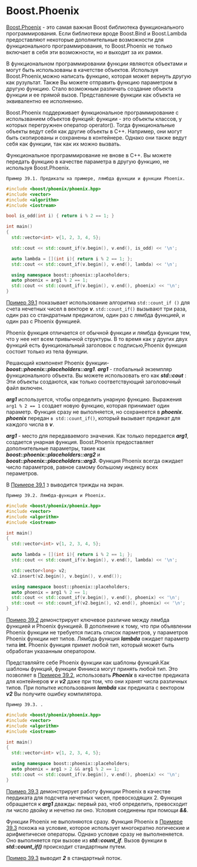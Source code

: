 # Boost.Phoenix
[Boost.Phoenix](http://www.boost.org/libs/phoenix) - это самая важная Boost библиотека функционального программирования. Если библиотеки вроде Boost.Bind и Boost.Lambda
предоставляют некоторые дополнительные возможности для функционального программирования, то Boost.Phoenix не только включает в себя эти возможности, но и выходит за их рамки.

В функциональном программировании функции являются объектами и могут быть использованы в качетстве объектов. Используя Boost.Phoenix,можно написать функцию, которая может вернуть другую как рузультат.
Также Вы можете отправить функцию параметром в другую функцию. Стало возможным различать создание объекта функции и ее прямой вызов. Представление функции как объекта не эквивалентно ее исполнению.

Boost.Phoenix поддерживает функциональное программирование с использванием объектов функций: функции - это объекты классов, у которых перегружнен оператор operator().
Тогда функциональные объекты ведут себя как другие объекты в C++.
Например, они могут быть скопированы и сохранены в контейнере. Однако они также ведут себя как функции, так как их можно вызвать.

Функциональное программирование не внове в C++. Вы можете передать функцию в качестве параметра в другую функцию, не используя Boost.Phoenix.

`Пример 39.1. Предикаты на примере, лямбда функции и функции Phoenix.`
<a name="example391"></a>
``` c++
#include <boost/phoenix/phoenix.hpp>
#include <vector>
#include <algorithm>
#include <iostream>

bool is_odd(int i) { return i % 2 == 1; }

int main()
{
  std::vector<int> v{1, 2, 3, 4, 5};

  std::cout << std::count_if(v.begin(), v.end(), is_odd) << '\n';

  auto lambda = [](int i){ return i % 2 == 1; };
  std::cout << std::count_if(v.begin(), v.end(), lambda) << '\n';

  using namespace boost::phoenix::placeholders;
  auto phoenix = arg1 % 2 == 1;
  std::cout << std::count_if(v.begin(), v.end(), phoenix) << '\n';
}
```
[Пример 39.1](#example391) показывает использование алгоритма  ``std::count_if ()`` для счета нечетных чисел в векторе ***v***. ``std::count_if()`` вызывают три раза, один раз со стандратным предикатом, один раз с лямбда функцией, и один раз с Phoenix функцией.

Phoenix функция отличается от обычной функции и лямбда функции тем, что у нее нет всем привычной структуры. В то время как у других двух функций есть функциональный заголовок с подписью,Phoenix функция состоит только из тела функции.

Решающий компонент Phoenix функции-  ***boost::phoenix::placeholders::arg1***. ***arg1*** - глобальный экземпляр функционального объекта. Вы можете использовать его как ***std::cout*** : Эти объекты создаются, как только соответствующий заголовочный файл включен.

***arg1*** используется, чтобы определить унарную функцию. Выражения ``arg1 % 2 == 1`` создает новую функцию, которая принимает один параметр. Функция сразу не выполняется, но сохранеется в ***phoenix***. ***phoenix*** передан ``в std::count_if()``, который вызывает предикат для каждого числа в ***v***.

***arg1*** - место для передаваемого значения. Как только передается ***arg1***, создается унарная функция. Boost.Phoenix предоставляет дополнительные параметры, такие как  ***boost::phoenix::placeholders::arg2*** и  ***boost::phoenix::placeholders::arg3***. Функция Phoenix всегда ожидает число параметров, равное самому большому индексу всех пераметров.

В [Примере 39.1](#example391) ```3``` выводится трижды на экран.

`Пример 39.2. Лямбда-функция и Phoenix.`
<a name="example392"></a>
``` c++
#include <boost/phoenix/phoenix.hpp>
#include <vector>
#include <algorithm>
#include <iostream>

int main()
{
  std::vector<int> v{1, 2, 3, 4, 5};

  auto lambda = [](int i){ return i % 2 == 1; };
  std::cout << std::count_if(v.begin(), v.end(), lambda) << '\n';

  std::vector<long> v2;
  v2.insert(v2.begin(), v.begin(), v.end());

  using namespace boost::phoenix::placeholders;
  auto phoenix = arg1 % 2 == 1;
  std::cout << std::count_if(v.begin(), v.end(), phoenix) << '\n';
  std::cout << std::count_if(v2.begin(), v2.end(), phoenix) << '\n';
}
```

[Пример 39.2](#example391) демонстрирует ключевое различие между лямбда функцией и Phoenix функцией. В дополнение к тому, что при объявлении Phoenix функции не требуется писать список парметров, у параметров Phoenix функции нет типов. Лямбда функция ***lambda*** ожидает параметр типа **int**. Phoenix функция примет любой тип, который может быть обработан указанным оператором.

Представляйте себе Phoenix функции как шаблоны функций.Как шаблоны функций, функции Финикса могут принять любой тип. Это позволяет в [Примере 39.2](#example391), использовать ***Phoenix*** в качестве предиката для контейнеров ***v*** и ***v2*** даже при том, что они хранят числа различных типов. При попытке использования ***lambda*** как предиката с вектором ***v2*** Вы получите ошибку компилятора.

`Пример 39.3. .`
<a name="example393"></a>
``` c++
#include <boost/phoenix/phoenix.hpp>
#include <vector>
#include <algorithm>
#include <iostream>

int main()
{
  std::vector<int> v{1, 2, 3, 4, 5};

  using namespace boost::phoenix::placeholders;
  auto phoenix = arg1 > 2 && arg1 % 2 == 1;
  std::cout << std::count_if(v.begin(), v.end(), phoenix) << '\n';
}
```

[Пример 39.3](#example391) демонстрирует работу функции Phoenix в качестве пердиката для подсчета нечетных 
чисел, превосходящих 2. Функция обращается к ***arg1*** дважды: первый раз, чтоб определить, превосходит ли число двойку и нечетно ли оно. Условия соединены при помощи ***&&***.

Функции Phoenix не выполняются сразу. Функция Phoenix в [Примере 39.3](#example391) похожа на условие, которое использует многократно логические и арифметическе операторы. Однако условие сразу не выполненяется. Оно выполняется при вызове из ***std::count_if***. Вызов функции в ***std::count_if()*** происходит стандартным путем.

[Пример 39.3](#example391) выводит ***2*** в стандартный поток.

